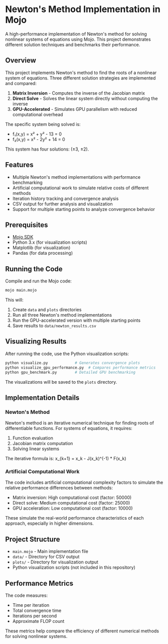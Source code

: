 # Newton's Method Implementation in Mojo

A high-performance implementation of Newton's method for solving nonlinear systems of equations using Mojo. This project demonstrates different solution techniques and benchmarks their performance.

## Overview

This project implements Newton's method to find the roots of a nonlinear system of equations. Three different solution strategies are implemented and compared:

1. **Matrix Inversion** - Computes the inverse of the Jacobian matrix
2. **Direct Solve** - Solves the linear system directly without computing the inverse
3. **GPU-Accelerated** - Simulates GPU parallelism with reduced computational overhead

The specific system being solved is:
- f₁(x,y) = x² + y² - 13 = 0
- f₂(x,y) = x² - 2y² + 14 = 0

This system has four solutions: (±3, ±2).

## Features

- Multiple Newton's method implementations with performance benchmarking
- Artificial computational work to simulate relative costs of different methods
- Iteration history tracking and convergence analysis
- CSV output for further analysis and visualization
- Support for multiple starting points to analyze convergence behavior

## Prerequisites

- [Mojo SDK](https://www.modular.com/mojo)
- Python 3.x (for visualization scripts)
- Matplotlib (for visualization)
- Pandas (for data processing)

## Running the Code

Compile and run the Mojo code:

```bash
mojo main.mojo
```

This will:
1. Create `data` and `plots` directories
2. Run all three Newton's method implementations
3. Run the GPU-accelerated version with multiple starting points
4. Save results to `data/newton_results.csv`

## Visualizing Results

After running the code, use the Python visualization scripts:

```bash
python visualize.py            # Generates convergence plots
python visualize_gpu_performance.py  # Compares performance metrics
python gpu_benchmark.py        # Detailed GPU benchmarking
```

The visualizations will be saved to the `plots` directory.

## Implementation Details

### Newton's Method

Newton's method is an iterative numerical technique for finding roots of differentiable functions. For systems of equations, it requires:

1. Function evaluation
2. Jacobian matrix computation
3. Solving linear systems

The iterative formula is:
x_{k+1} = x_k - J(x_k)^(-1) * F(x_k)

### Artificial Computational Work

The code includes artificial computational complexity factors to simulate the relative performance differences between methods:
- Matrix inversion: High computational cost (factor: 50000)
- Direct solve: Medium computational cost (factor: 25000)
- GPU acceleration: Low computational cost (factor: 10000)

These simulate the real-world performance characteristics of each approach, especially in higher dimensions.

## Project Structure

- `main.mojo` - Main implementation file
- `data/` - Directory for CSV output
- `plots/` - Directory for visualization output
- Python visualization scripts (not included in this repository)

## Performance Metrics

The code measures:
- Time per iteration
- Total convergence time
- Iterations per second
- Approximate FLOP count

These metrics help compare the efficiency of different numerical methods for solving nonlinear systems. 